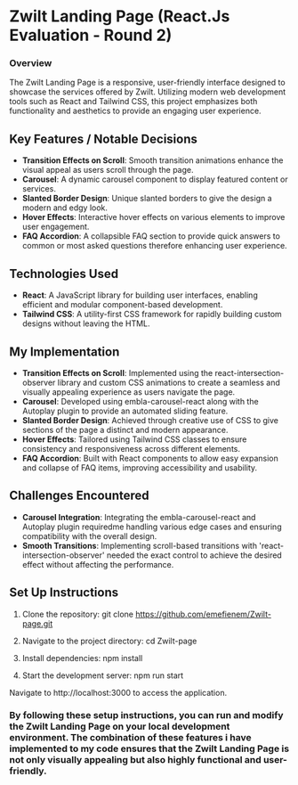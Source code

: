 # Zwilt Landing Page (React.Js Evaluation - Round 2)

### Overview
The Zwilt Landing Page is a responsive, user-friendly interface designed to showcase the services offered by Zwilt. Utilizing modern web development tools such as React and Tailwind CSS, this project emphasizes both functionality and aesthetics to provide an engaging user experience.

## Key Features / Notable Decisions
- **Transition Effects on Scroll**: Smooth transition animations enhance the visual appeal as users scroll through the page.
- **Carousel**: A dynamic carousel component to display featured content or services.
- **Slanted Border Design**: Unique slanted borders to give the design a modern and edgy look.
- **Hover Effects**: Interactive hover effects on various elements to improve user engagement.
- **FAQ Accordion**: A collapsible FAQ section to provide quick answers to common or most asked questions therefore enhancing user experience.

## Technologies Used
- **React**: A JavaScript library for building user interfaces, enabling efficient and modular component-based development.
- **Tailwind CSS**: A utility-first CSS framework for rapidly building custom designs without leaving the HTML.

## My Implementation
- **Transition Effects on Scroll**: Implemented using the react-intersection-observer library and custom CSS animations to create a seamless and visually appealing experience as users navigate the page.
- **Carousel**: Developed using embla-carousel-react along with the Autoplay plugin to provide an automated sliding feature.
- **Slanted Border Design**: Achieved through creative use of CSS to give sections of the page a distinct and modern appearance.
- **Hover Effects**: Tailored using Tailwind CSS classes to ensure consistency and responsiveness across different elements.
- **FAQ Accordion**: Built with React components to allow easy expansion and collapse of FAQ items, improving accessibility and usability.

## Challenges Encountered
- **Carousel Integration**: Integrating the embla-carousel-react and Autoplay plugin requiredme  handling various edge cases and ensuring compatibility with the overall design.
- **Smooth Transitions**: Implementing scroll-based transitions with 'react-intersection-observer' needed the exact control to achieve the desired effect without affecting the performance.

## Set Up  Instructions
1. Clone the repository:
git clone https://github.com/emefienem/Zwilt-page.git

2. Navigate to the project directory:
cd Zwilt-page

3. Install dependencies:
npm install

4. Start the development server:
npm run start

Navigate to http://localhost:3000 to access the application.

### By following these setup instructions, you can run and modify the Zwilt Landing Page on your local development environment. The combination of these features i have implemented to my code ensures that the Zwilt Landing Page is not only visually appealing but also highly functional and user-friendly.
